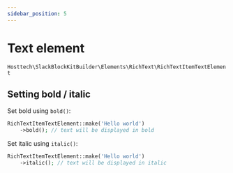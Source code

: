 ```yaml
---
sidebar_position: 5
---
```


# Text element

`Hosttech\SlackBlockKitBuilder\Elements\RichText\RichTextItemTextElement`

## Setting bold / italic

Set bold using `bold()`:

```php
RichTextItemTextElement::make('Hello world')
    ->bold(); // text will be displayed in bold
```

Set italic using `italic()`:

```php
RichTextItemTextElement::make('Hello world')
    ->italic(); // text will be displayed in italic
```